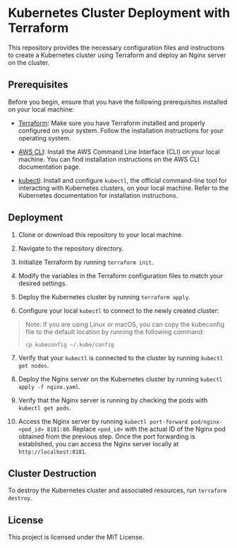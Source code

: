 # Kubernetes Cluster Deployment with Terraform

This repository provides the necessary configuration files and instructions to create a Kubernetes cluster using Terraform and deploy an Nginx server on the cluster.

## Prerequisites

Before you begin, ensure that you have the following prerequisites installed on your local machine:

- [Terraform](https://www.terraform.io/downloads.html): Make sure you have Terraform installed and properly configured on your system. Follow the installation instructions for your operating system.

- [AWS CLI](https://aws.amazon.com/cli/): Install the AWS Command Line Interface (CLI) on your local machine. You can find installation instructions on the AWS CLI documentation page.

- [kubectl](https://kubernetes.io/docs/tasks/tools/): Install and configure `kubectl`, the official command-line tool for interacting with Kubernetes clusters, on your local machine. Refer to the Kubernetes documentation for installation instructions.

## Deployment

1. Clone or download this repository to your local machine.
2. Navigate to the repository directory.

3. Initialize Terraform by running `terraform init`.

4. Modify the variables in the Terraform configuration files to match your desired settings.

5. Deploy the Kubernetes cluster by running `terraform apply`.

6. Configure your local `kubectl` to connect to the newly created cluster:

> Note: If you are using Linux or macOS, you can copy the kubeconfig file to the default location by running the following command:
>
> ```
> cp kubeconfig ~/.kube/config
> ```

7. Verify that your `kubectl` is connected to the cluster by running `kubectl get nodes`.

8. Deploy the Nginx server on the Kubernetes cluster by running `kubectl apply -f nginx.yaml`.

9. Verify that the Nginx server is running by checking the pods with `kubectl get pods`.

10. Access the Nginx server by running `kubectl port-forward pod/nginx-<pod_id> 8181:80`. Replace `<pod_id>` with the actual ID of the Nginx pod obtained from the previous step. Once the port forwarding is established, you can access the Nginx server locally at `http://localhost:8181`.

## Cluster Destruction

To destroy the Kubernetes cluster and associated resources, run `terraform destroy`.

## License

This project is licensed under the MIT License.
